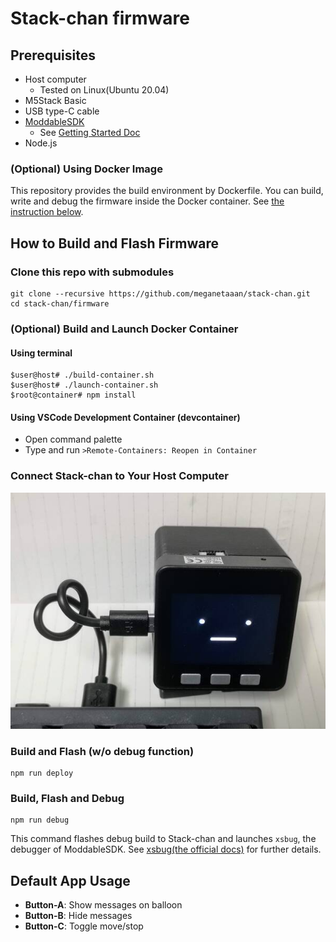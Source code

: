 # Stack-chan firmware

## Prerequisites

* Host computer
    * Tested on Linux(Ubuntu 20.04)
* M5Stack Basic
* USB type-C cable
* [ModdableSDK](https://github.com/Moddable-OpenSource/moddable)
    * See [Getting Started Doc](https://github.com/Moddable-OpenSource/moddable/blob/public/documentation/Moddable%20SDK%20-%20Getting%20Started.md)
* Node.js

### (Optional) Using Docker Image

This repository provides the build environment by Dockerfile. You can build, write and debug the firmware inside the Docker container. See [the instruction below](#build-and-launch-docker-container).

## How to Build and Flash Firmware

### Clone this repo with submodules

```
git clone --recursive https://github.com/meganetaaan/stack-chan.git
cd stack-chan/firmware
```

### (Optional) Build and Launch Docker Container

#### Using terminal

```
$user@host# ./build-container.sh
$user@host# ./launch-container.sh
$root@container# npm install
```

#### Using VSCode Development Container (devcontainer)

* Open command palette
* Type and run `>Remote-Containers: Reopen in Container`

### Connect Stack-chan to Your Host Computer

![connect](./docs/images/connect.jpg)

### Build and Flash (w/o debug function)

```
npm run deploy
```

### Build, Flash and Debug

```
npm run debug
```

This command flashes debug build to Stack-chan and launches `xsbug`, the debugger of ModdableSDK.
See [xsbug(the official docs)](https://github.com/Moddable-OpenSource/moddable/blob/public/documentation/xs/xsbug.md) for further details.

## Default App Usage

* __Button-A__: Show messages on balloon
* __Button-B__: Hide messages 
* __Button-C__: Toggle move/stop
